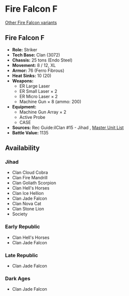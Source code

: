 # Fire Falcon F 

[Other Fire Falcon variants](../fire_falcon.md) 

## Fire Falcon F 

- **Role:** Striker 
- **Tech Base:** Clan (3072) 
- **Chassis:** 25 tons (Endo Steel) 
- **Movement:** 8 / 12, XL 
- **Armor:** 76 (Ferro Fibrous) 
- **Heat Sinks:** 10 (20) 
- **Weapons:** 
  - ER Large Laser 
  - ER Small Laser × 2 
  - ER Micro Laser × 2 
  - Machine Gun × 8 (ammo: 200) 
- **Equipment:** 
  - Machine Gun Array × 2 
  - Active Probe 
  - CASE 
- **Sources:** Rec Guide:ilClan #15 - Jihad , [Master Unit List](http://masterunitlist.info/Unit/Details/1068/fire-falcon-f) 
- **Battle Value:** 1135 

## Availability 

### Jihad 

- Clan Cloud Cobra 
- Clan Fire Mandrill 
- Clan Goliath Scorpion 
- Clan Hell's Horses 
- Clan Ice Hellion 
- Clan Jade Falcon 
- Clan Nova Cat 
- Clan Stone Lion 
- Society 

### Early Republic 

- Clan Hell's Horses 
- Clan Jade Falcon 

### Late Republic 

- Clan Jade Falcon 

### Dark Ages 

- Clan Jade Falcon 

